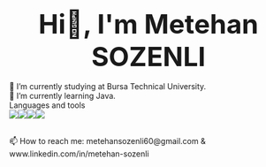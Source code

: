 ### <p align="center"><font size="12">Hi👋, I'm Metehan SOZENLI</font></p>
 🔭 I’m currently studying at Bursa Technical University.
 <br>
 🌱 I’m currently learning Java.
 <br>
 Languages and tools
 <br>
 <img src="https://img.icons8.com/fluency/48/000000/c.png"/><img src="https://img.icons8.com/stickers/100/000000/python.png"/><img src="https://img.icons8.com/color/48/000000/java-coffee-cup-logo--v1.png"/><img src="https://img.icons8.com/color/48/000000/adobe-photoshop--v1.png"/>

 <br>
 📫 How to reach me: metehansozenli60@gmail.com & www.linkedin.com/in/metehan-sozenli
 <br>
<!--
**metehansozenli/metehansozenli** is a ✨ _special_ ✨ repository because its `README.md` (this file) appears on your GitHub profile.

Here are some ideas to get you started:

- 🔭 I’m currently working on ...
-
- 👯 I’m looking to collaborate on ...
- 🤔 I’m looking for help with ...
- 💬 Ask me about ...
- 
- 😄 Pronouns: ...
- ⚡ Fun fact: ...
-->
